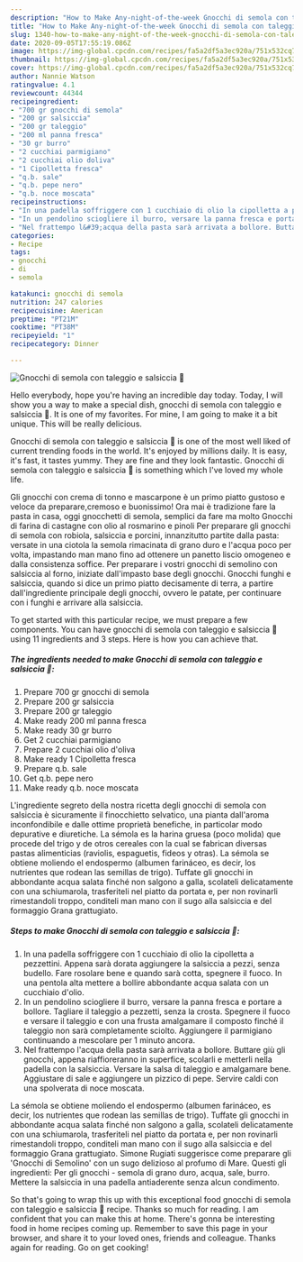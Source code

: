 ```yaml
---
description: "How to Make Any-night-of-the-week Gnocchi di semola con taleggio e salsiccia 🌷"
title: "How to Make Any-night-of-the-week Gnocchi di semola con taleggio e salsiccia 🌷"
slug: 1340-how-to-make-any-night-of-the-week-gnocchi-di-semola-con-taleggio-e-salsiccia
date: 2020-09-05T17:55:19.086Z
image: https://img-global.cpcdn.com/recipes/fa5a2df5a3ec920a/751x532cq70/gnocchi-di-semola-con-taleggio-e-salsiccia-🌷-recipe-main-photo.jpg
thumbnail: https://img-global.cpcdn.com/recipes/fa5a2df5a3ec920a/751x532cq70/gnocchi-di-semola-con-taleggio-e-salsiccia-🌷-recipe-main-photo.jpg
cover: https://img-global.cpcdn.com/recipes/fa5a2df5a3ec920a/751x532cq70/gnocchi-di-semola-con-taleggio-e-salsiccia-🌷-recipe-main-photo.jpg
author: Nannie Watson
ratingvalue: 4.1
reviewcount: 44344
recipeingredient:
- "700 gr gnocchi di semola"
- "200 gr salsiccia"
- "200 gr taleggio"
- "200 ml panna fresca"
- "30 gr burro"
- "2 cucchiai parmigiano"
- "2 cucchiai olio doliva"
- "1 Cipolletta fresca"
- "q.b. sale"
- "q.b. pepe nero"
- "q.b. noce moscata"
recipeinstructions:
- "In una padella soffriggere con 1 cucchiaio di olio la cipolletta a pezzettini. Appena sarà dorata aggiungere la salsiccia a pezzi, senza budello. Fare rosolare bene e quando sarà cotta, spegnere il fuoco. In una pentola alta mettere a bollire abbondante acqua salata con un cucchiaio d&#39;olio."
- "In un pendolino sciogliere il burro, versare la panna fresca e portare a bollore. Tagliare il taleggio a pezzetti, senza la crosta. Spegnere il fuoco e versare il taleggio e con una frusta amalgamare il composto finché il taleggio non sarà completamente sciolto. Aggiungere il parmigiano continuando a mescolare per 1 minuto ancora."
- "Nel frattempo l&#39;acqua della pasta sarà arrivata a bollore. Buttare giù gli gnocchi, appena riaffioreranno in superfice, scolarli e metterli nella padella con la salsiccia. Versare la salsa di taleggio e amalgamare bene. Aggiustare di sale e aggiungere un pizzico di pepe. Servire caldi con una spolverata di noce moscata."
categories:
- Recipe
tags:
- gnocchi
- di
- semola

katakunci: gnocchi di semola 
nutrition: 247 calories
recipecuisine: American
preptime: "PT21M"
cooktime: "PT38M"
recipeyield: "1"
recipecategory: Dinner

---
```



![Gnocchi di semola con taleggio e salsiccia 🌷](https://img-global.cpcdn.com/recipes/fa5a2df5a3ec920a/751x532cq70/gnocchi-di-semola-con-taleggio-e-salsiccia-🌷-recipe-main-photo.jpg)

Hello everybody, hope you're having an incredible day today. Today, I will show you a way to make a special dish, gnocchi di semola con taleggio e salsiccia 🌷. It is one of my favorites. For mine, I am going to make it a bit unique. This will be really delicious.

Gnocchi di semola con taleggio e salsiccia 🌷 is one of the most well liked of current trending foods in the world. It's enjoyed by millions daily. It is easy, it's fast, it tastes yummy. They are fine and they look fantastic. Gnocchi di semola con taleggio e salsiccia 🌷 is something which I've loved my whole life.

Gli gnocchi con crema di tonno e mascarpone è un primo piatto gustoso e veloce da preparare,cremoso e buonissimo! Ora mai è tradizione fare la pasta in casa, oggi gnocchetti di semola, semplici da fare ma molto Gnocchi di farina di castagne con olio al rosmarino e pinoli  Per preparare gli gnocchi di semola con robiola, salsiccia e porcini, innanzitutto partite dalla pasta: versate in una ciotola la semola rimacinata di grano duro e l&#39;acqua poco per volta, impastando man mano fino ad ottenere un panetto liscio omogeneo e dalla consistenza soffice. Per preparare i vostri gnocchi di semolino con salsiccia al forno, iniziate dall&#39;impasto base degli gnocchi. Gnocchi funghi e salsiccia, quando si dice un primo piatto decisamente di terra, a partire dall&#39;ingrediente principale degli gnocchi, ovvero le patate, per continuare con i funghi e arrivare alla salsiccia.


To get started with this particular recipe, we must prepare a few components. You can have gnocchi di semola con taleggio e salsiccia 🌷 using 11 ingredients and 3 steps. Here is how you can achieve that.

<!--inarticleads1-->

##### The ingredients needed to make Gnocchi di semola con taleggio e salsiccia 🌷:

1. Prepare 700 gr gnocchi di semola
1. Prepare 200 gr salsiccia
1. Prepare 200 gr taleggio
1. Make ready 200 ml panna fresca
1. Make ready 30 gr burro
1. Get 2 cucchiai parmigiano
1. Prepare 2 cucchiai olio d&#39;oliva
1. Make ready 1 Cipolletta fresca
1. Prepare q.b. sale
1. Get q.b. pepe nero
1. Make ready q.b. noce moscata


L&#39;ingrediente segreto della nostra ricetta degli gnocchi di semola con salsiccia è sicuramente il finocchietto selvatico, una pianta dall&#39;aroma inconfondibile e dalle ottime proprietà benefiche, in particolar modo depurative e diuretiche. La sémola es la harina gruesa (poco molida) que procede del trigo y de otros cereales con la cual se fabrican diversas pastas alimenticias (raviolis, espaguetis, fideos y otras). La sémola se obtiene moliendo el endospermo (albumen farináceo, es decir, los nutrientes que rodean las semillas de trigo). Tuffate gli gnocchi in abbondante acqua salata finché non salgono a galla, scolateli delicatamente con una schiumarola, trasferiteli nel piatto da portata e, per non rovinarli rimestandoli troppo, conditeli man mano con il sugo alla salsiccia e del formaggio Grana grattugiato. 

<!--inarticleads2-->

##### Steps to make Gnocchi di semola con taleggio e salsiccia 🌷:

1. In una padella soffriggere con 1 cucchiaio di olio la cipolletta a pezzettini. Appena sarà dorata aggiungere la salsiccia a pezzi, senza budello. Fare rosolare bene e quando sarà cotta, spegnere il fuoco. In una pentola alta mettere a bollire abbondante acqua salata con un cucchiaio d&#39;olio.
1. In un pendolino sciogliere il burro, versare la panna fresca e portare a bollore. Tagliare il taleggio a pezzetti, senza la crosta. Spegnere il fuoco e versare il taleggio e con una frusta amalgamare il composto finché il taleggio non sarà completamente sciolto. Aggiungere il parmigiano continuando a mescolare per 1 minuto ancora.
1. Nel frattempo l&#39;acqua della pasta sarà arrivata a bollore. Buttare giù gli gnocchi, appena riaffioreranno in superfice, scolarli e metterli nella padella con la salsiccia. Versare la salsa di taleggio e amalgamare bene. Aggiustare di sale e aggiungere un pizzico di pepe. Servire caldi con una spolverata di noce moscata.


La sémola se obtiene moliendo el endospermo (albumen farináceo, es decir, los nutrientes que rodean las semillas de trigo). Tuffate gli gnocchi in abbondante acqua salata finché non salgono a galla, scolateli delicatamente con una schiumarola, trasferiteli nel piatto da portata e, per non rovinarli rimestandoli troppo, conditeli man mano con il sugo alla salsiccia e del formaggio Grana grattugiato. Simone Rugiati suggerisce come preparare gli &#39;Gnocchi di Semolino&#39; con un sugo delizioso al profumo di Mare. Questi gli ingredienti: Per gli gnocchi - semola di grano duro, acqua, sale, burro. Mettere la salsiccia in una padella antiaderente senza alcun condimento. 

So that's going to wrap this up with this exceptional food gnocchi di semola con taleggio e salsiccia 🌷 recipe. Thanks so much for reading. I am confident that you can make this at home. There's gonna be interesting food in home recipes coming up. Remember to save this page in your browser, and share it to your loved ones, friends and colleague. Thanks again for reading. Go on get cooking!
